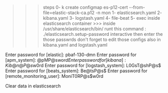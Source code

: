 >>> steps
0- k create configmap es-p12-cert --from-file=elastic-stack-ca.p12 -n mon 
1- elasticsearch.yaml
2- kibana.yaml
3- logstash.yaml
4- file-beat
5- exec inside elasticsearch container >>> inside /usr/share/elasticsearch/bin/  runt this command :
./elasticsearch.setup-password interactive 
then enter the those passwrds 
don't forget to edit those configs also in kibana.yaml and logstash.yaml
 

Enter password for [elastic]: 
pbaf-130-dmn
Enter password for [apm_system]: 
@pMP@s$word
Enter password for [kibana]: 
Kib@n@P@s$w0rd
Enter password for [logstash_system]: 
L0GsT@shP@s$
Enter password for [beats_system]: 
Be@tsP@s$
Enter password for [remote_monitoring_user]: 
MoniT0RP@s$w0rd


Clear data in elasticsearch
